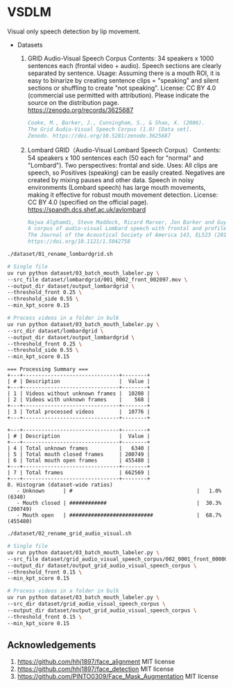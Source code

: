 # VSDLM
Visual only speech detection by lip movement.

- Datasets

  1. GRID Audio-Visual Speech Corpus
    Contents: 34 speakers x 1000 sentences each (frontal video + audio). Speech sections are clearly separated by sentence.
    Usage: Assuming there is a mouth ROI, it is easy to binarize by creating sentence clips = "speaking" and silent sections or shuffling to create "not speaking".
    License: CC BY 4.0 (commercial use permitted with attribution). Please indicate the source on the distribution page.
    https://zenodo.org/records/3625687
      ```bibtex
      Cooke, M., Barker, J., Cunningham, S., & Shao, X. (2006).
      The Grid Audio-Visual Speech Corpus (1.0) [Data set].
      Zenodo. https://doi.org/10.5281/zenodo.3625687
      ```
  2. Lombard GRID（Audio-Visual Lombard Speech Corpus）
    Contents: 54 speakers x 100 sentences each (50 each for "normal" and "Lombard"). Two perspectives: frontal and side.
    Uses: All clips are speech, so Positives (speaking) can be easily created. Negatives are created by mixing pauses and other data. Speech in noisy environments (Lombard speech) has large mouth movements, making it effective for robust mouth movement detection.
    License: CC BY 4.0 (specified on the official page).
    https://spandh.dcs.shef.ac.uk/avlombard
      ```bibtex
      Najwa Alghamdi, Steve Maddock, Ricard Marxer, Jon Barker and Guy J. Brown,
      A corpus of audio-visual Lombard speech with frontal and profile views,
      The Journal of the Acoustical Society of America 143, EL523 (2018);
      https://doi.org/10.1121/1.5042758
      ```

```bash
./dataset/01_rename_lombardgrid.sh
```
```bash
# Single file
uv run python dataset/03_batch_mouth_labeler.py \
--src_file dataset/lombardgrid/001_0002_front_002097.mov \
--output_dir dataset/output_lombardgrid \
--threshold_front 0.25 \
--threshold_side 0.55 \
--min_kpt_score 0.15

# Process videos in a folder in bulk
uv run python dataset/03_batch_mouth_labeler.py \
--src_dir dataset/lombardgrid \
--output_dir dataset/output_lombardgrid \
--threshold_front 0.25 \
--threshold_side 0.55 \
--min_kpt_score 0.15
```
```
=== Processing Summary ===
+---+-------------------------------+--------+
| # | Description                   |  Value |
+---+-------------------------------+--------+
| 1 | Videos without unknown frames |  10208 |
| 2 | Videos with unknown frames    |    568 |
+---+-------------------------------+--------+
| 3 | Total processed videos        |  10776 |
+---+-------------------------------+--------+

+---+-------------------------------+--------+
| # | Description                   |  Value |
+---+-------------------------------+--------+
| 4 | Total unknown frames          |   6340 |
| 5 | Total mouth closed frames     | 200749 |
| 6 | Total mouth open frames       | 455480 |
+---+-------------------------------+--------+
| 7 | Total frames                  | 662569 |
+---+-------------------------------+--------+
8. Histogram (dataset-wide ratios)
   - Unknown      | #                                        |   1.0% (6340)
   - Mouth closed | ############                             |  30.3% (200749)
   - Mouth open   | ###########################              |  68.7% (455480)
```

```bash
./dataset/02_rename_grid_audio_visual.sh
```
```bash
# Single file
uv run python dataset/03_batch_mouth_labeler.py \
--src_file dataset/grid_audio_visual_speech_corpus/002_0001_front_000001.mpg \
--output_dir dataset/output_grid_audio_visual_speech_corpus \
--threshold_front 0.15 \
--min_kpt_score 0.15

# Process videos in a folder in bulk
uv run python dataset/03_batch_mouth_labeler.py \
--src_dir dataset/grid_audio_visual_speech_corpus \
--output_dir dataset/output_grid_audio_visual_speech_corpus \
--threshold_front 0.15 \
--min_kpt_score 0.15
```

## Acknowledgements

1. https://github.com/hhj1897/face_alignment MIT license
2. https://github.com/hhj1897/face_detection MIT license
3. https://github.com/PINTO0309/Face_Mask_Augmentation MIT license
